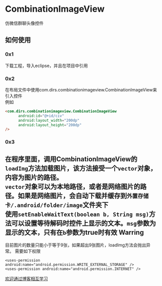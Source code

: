 # CombinationImageView
仿微信群聊头像控件


如何使用
------
### 0x1 <br >
下载工程，导入eclipse，并且在项目中引用
### 0x2 <br > 
在布局文件中使用com.dirs.combinationimageview.CombinationImageView来引入控件<br>
例如
``` html
<com.dirs.combinationimageview.CombinationImageView
      android:id="@+id/civ"
      android:layout_width="200dp"
      android:layout_height="200dp" 
/>
```
### 0x3 <br>
在程序里面，调用CombinationImageView的`loadImg`方法加载图片，该方法接受一个`vector`对象，内容为图片的路径。<br>
`vector`对象可以为本地路径，或者是网络图片的路径。如果是网络图片，会自动下载并缓存到`外置存储卡/.android/folder/image`文件夹下
<br>
使用`setEnableWaitText(boolean b, String msg)`方法可以设置等待解码时控件上显示的文本。`msg`参数为显示的文本，只有在`b`参数为true时有效
Warring
------
目前图片的数量只能小于等于9张，如果超出9张图片，loadImg方法会抛出异常。
需要如下权限<br>
```
<uses-permission android:name="android.permission.WRITE_EXTERNAL_STORAGE" />
<uses-permission android:name="android.permission.INTERNET" />
```


[欢迎通过博客相互学习](http://dirs0xcode.blogspot.com/)
